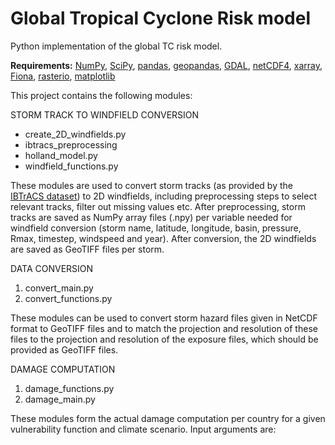# Global Tropical Cyclone Risk model

Python implementation of the global TC risk model.

**Requirements:** [NumPy](http://www.numpy.org/), [SciPy](https://www.scipy.org/), [pandas](https://pandas.pydata.org/), [geopandas](http://geopandas.org/), [GDAL](https://gdal.org/), [netCDF4](https://unidata.github.io/netcdf4-python/), [xarray](http://xarray.pydata.org/en/stable/index.html#), [Fiona](https://pypi.org/project/Fiona/), [rasterio](https://rasterio.readthedocs.io/en/latest/#), [matplotlib](https://matplotlib.org/)


This project contains the following modules:

STORM TRACK TO WINDFIELD CONVERSION
* create_2D_windfields.py
* ibtracs_preprocessing
* holland_model.py
* windfield_functions.py

These modules are used to convert storm tracks (as provided by the [IBTrACS dataset](https://www.ncdc.noaa.gov/ibtracs/)) to 2D windfields, including preprocessing steps to select relevant tracks, filter out missing values etc. 
After preprocessing, storm tracks are saved as NumPy array files (.npy) per variable needed for windfield conversion (storm name, latitude, longitude, basin, pressure, Rmax, timestep, windspeed and year). After conversion, the 2D windfields are saved as GeoTIFF files per storm.


DATA CONVERSION
1. convert_main.py
2. convert_functions.py

These modules can be used to convert storm hazard files given in NetCDF format to GeoTIFF files and to match the projection and resolution of these files to the projection and resolution of the exposure files, which should be provided as GeoTIFF files.


DAMAGE COMPUTATION
1. damage_functions.py
2. damage_main.py

These modules form the actual damage computation per country for a given vulnerability function and climate scenario.
Input arguments are: 

